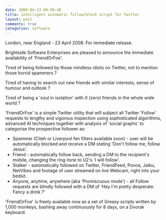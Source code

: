 ```yaml
---
date: 2008-04-23 09:58:48
title: intelligent automatic follow/block script for Twitter
layout: post
comments: true
categories: software
---
```

London, near England - 23 April 2008. For immediate release.

Brightside Software Enterprises are pleased to announce the immediate
availability of 'FriendOrFoe'.

Tired of being followed by those mindless idiots on Twitter, not to
mention those horrid spammers ?

Tired of having to search out new friends with similar interests, sense
of humour and outlook ?

Tired of being a 'soul in isolation' with 0 (zero) friends in the whole
wide world ?

'FriendOrFoe' is a simple Twitter utility that will subject all Twitter
'Follow' requests to lengthy and vigorous inspection using sophisticated
algorithms, advanced AI techniques together with analysis of 'social
graphs' to categorise the prospective follower as:

- Spammer (Citeh or Liverpool fan filters available soon) - user will
  be automatically blocked and receive a DM stating 'Don't follow me,
  follow Jesus'.
- Friend - automatically follow back, sending a DM to the recipient's
  mobile, changing the ring-tone to U2's 'I will follow'.
- Stalker - automatically followed on Twitter, FriendFeed, Ponce,
  Jaiku, NetVibes and footage of user streamed on live Webcam, right
  into your bedsit.
- Anyone, anytime, anywhere (aka 'Promiscuous mode') - all Follow
  requests are blindly followed with a DM of 'Hey I'm pretty
  desperate. Fancy a drink ?'

'FriendOrFoe' is freely available now as a set of Greasy scripts written
by 1,000 monkeys, bashing away continuously for 8 days, on a Dvorak
keyboard.
